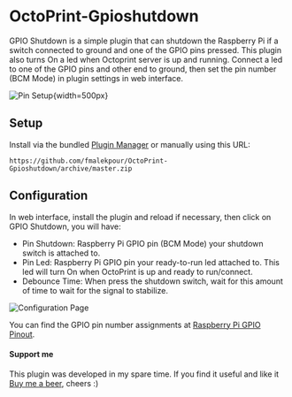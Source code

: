 # OctoPrint-Gpioshutdown

GPIO Shutdown is a simple plugin that can shutdown the Raspberry Pi if a switch connected to ground and one of the GPIO pins pressed. This plugin also turns On a led when Octoprint server is up and running. Connect a led to one of the GPIO pins and other end to ground, then set the pin number (BCM Mode) in plugin settings in web interface.

![Pin Setup](https://github.com/fmalekpour/OctoPrint-Gpioshutdown/blob/master/screenshots/gpio-shutdown_bb.jpg){width=500px}

## Setup

Install via the bundled [Plugin Manager](https://docs.octoprint.org/en/master/bundledplugins/pluginmanager.html)
or manually using this URL:

    https://github.com/fmalekpour/OctoPrint-Gpioshutdown/archive/master.zip


## Configuration

In web interface, install the plugin and reload if necessary, then click on GPIO Shutdown, you will have:

- Pin Shutdown: Raspberry Pi GPIO pin (BCM Mode) your shutdown switch is attached to.
- Pin Led: Raspberry Pi GPIO pin your ready-to-run led attached to. This led will turn On when OctoPrint is up and ready to run/connect.
- Debounce Time: When press the shutdown switch, wait for this amount of time to wait for the signal to stabilize.

![Configuration Page](https://github.com/fmalekpour/OctoPrint-Gpioshutdown/blob/master/screenshots/screen01.jpg)

You can find the GPIO pin number assignments at [Raspberry Pi GPIO Pinout](https://www.raspberrypi.org/documentation/usage/gpio/).


#### Support me

This plugin was developed in my spare time.
If you find it useful and like it [Buy me a beer](https://www.paypal.com/cgi-bin/webscr?cmd=_s-xclick&hosted_button_id=WHCDYE3DCBW2Y&source=url), cheers :)


